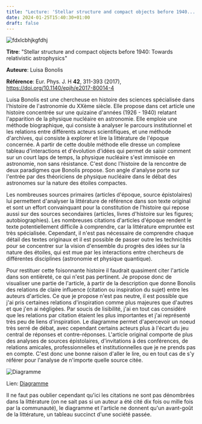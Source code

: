 ```yaml
---
title: "Lecture: 'Stellar structure and compact objects before 1940...' de Luisa Bonolis"
date: 2024-01-25T15:40:30+01:00
draft: false
---
```


![fdxlcbhjkgfdhj](/img/Fugue.JPG)

**Titre**: "Stellar structure and compact objects before 1940: Towards relativistic astrophysics"

**Auteure**: Luisa Bonolis

**Référence**: Eur. Phys. J. H **42**, 311-393 (2017), https://doi.org/10.1140/epjh/e2017-80014-4

Luisa Bonolis est une chercheuse en histoire des sciences spécialisée dans l'histoire de l'astronomie du XXème siècle. Elle propose dans cet article une histoire concentrée sur une quizaine d'années (1926 - 1940) relatant l'apparition de la physique nucléaire en astronomie. Elle emploie une méthode biographique, qui consiste à analyser le parcours institutionnel et les relations entre différents acteurs scientifiques, et une méthode d'archives, qui consiste à explorer et lire la littérature de l'époque concernée. A partir de cette double méthode elle dresse un complexe tableau d'interactions et d'évolution d'idées qui permet de saisir comment sur un court laps de temps, la physique nucléaire s'est immiscée en astronomie, non sans résistance. C'est donc l'histoire de la rencontre de deux paradigmes que Bonolis propose. Son angle d'analyse porte sur l'entrée par des théoriciens de physique nucléaire dans le débat des astronomes sur la nature des étoiles compactes.

Les nombreuses sources primaires (articles d'époque, source épistolaires) lui permettent d'analyser la littérature de référence dans son texte original et sont un effort convainquant pour la constitution de l'histoire qui repose aussi sur des sources secondaires (articles, livres d'histoire sur les figures; autobiographies). Les nombreuses citations d'articles d'époque rendent le texte potentiellement difficile à comprendre, car la littérature empruntée est très spécialisée. Cependant, il n'est pas nécessaire de comprendre chaque détail des textes originaux et il est possible de passer outre les technicités pour se concentrer sur la vision d'ensemble du progrès des idées sur la nature des étoiles, qui est mue par les interactions entre chercheurs de différentes disciplines (astronomie et physique quantique).

Pour restituer cette foisonnante histoire il faudrait quasiment citer l'article dans son entièreté, ce qui n'est pas pertinent. Je propose donc de visualiser une partie de l'article, à partir de la description que donne Bonolis des relations de claire influence (citation ou inspiration du sujet) entre les auteurs d'articles. Ce que je propose n'est pas neutre, il est possible que j'ai pris certaines relations d'inspiration comme plus majeures que d'autres et que j'en ai négligées. Par soucis de lisibilité, j'ai en tout cas considéré que les relations par citation étaient les plus importantes et j'ai représenté très peu de liens d'inspiration. Le diagramme permet d'apercevoir un noeud très serré de débat, avec cependant certains acteurs plus à l'écart du jeu central de réponses et contre-réponses. L'article original comporte de plus des analyses de sources épistolaires, d'invitations à des conférences, de relations amicales, professionnelles et institutionnelles que je ne prends pas en compte. C'est donc une bonne raison d'aller le lire, ou en tout cas de s'y référer pour l'analyse de n'importe quelle source citée.

![Diagramme](/img/stellar_structure_bonolis.jpg "N'hésitez pas à ouvrir le diagramme dans une autre fenêtre à partir du lien ci-dessous, pour pouvoir zoomer dessus.")


Lien: [Diagramme](https://viewer.diagrams.net/?tags=%7B%7D&highlight=0000ff&edit=_blank&layers=1&nav=1&title=stellar_structure_bonolis.drawio#R7R1Zc6M4%2BtekdvchKRD3Y%2BJOOn1OptM9mfTLFLGJzRhDBuMc%2FetXAmQDRiAuSdSwVTttCB8S0qfvPk6U2eb1fWg%2Frb4EC8c7AdLi9UR5dwIAkFQL%2FoPuvCV3VFXRkzvL0F0k9%2BTDjVv3l5PelNK7O3fhbHMPRkHgRe5T%2FuY88H1nHuXu2WEYvOQfewy8%2FKhP9tI5unE7t73ju3fuIlqln6GbmT9cO%2B5ylQ6tKFI68wd7vl6Gwc5PB%2FQD30n%2BsrHxe9JHtyt7EbxkbimXJ8osDIIo%2BRU8%2FI2%2BDUie%2FQAXOH4ugcRreIDavM4cD27CVXIJf6TQub9KbnEZQsePspO6IgD8%2BHNuaXf6j99%2BB9HvN6dXj9c%2F9FPZwOuxjd7w0jkLuJLpZRBGq2AZ%2BLZ3ebh7Ea%2BOg14swavDM5%2BD4AnelOHNv50oekvRwt5FAby1ijZe%2BtfjyeNpBLtwjrfQ0LQUc%2Bxw6USV32GkCIsmn3ljuhbvnWDjROEbfCB0PDtyn%2FNoYqfYttw%2FB7I7kS5m%2BcKeetrzd%2F%2Fr%2Fd%2B3VhCef%2F1xtzPmcEKazmNhnVc3%2BjPz%2Bx696szQ0st3r%2Bmr44s3fOHDT%2F4ze5GAafjyABZfYbj%2Bd9E0BNtFQ%2BW5i1JuF2k38bBv97ltY7aJat%2BbGIOeh6H9lnngKXD9aJt58w26AR9ImZhs6mbyypSHAatAIYsA%2B48sB4A%2FkjkcEGr%2FMVQ49v7TzT%2BfjG%2B3v1%2FeBNLpuw%2FrrRshSmFwxbE9Xt1n0UoUHCOtmSYEjgEViwIpyhhmJYodPX%2BqV%2BMkMC2tCqAzTq5D2Xj54umzH1f3j%2F98eFru3n%2BF64uPjgh0D1ASPjnPvcCA7Iu0atzY12Gaz7a3c7CoqXtwwhcL9xn%2BXKKfd67nufYGPncVvHhOiB%2BB7888VQKIbz2ExTu1oHgkSbaAbp%2BA2QP8%2F7ynF1od3tPHFOANewOx%2ByL5L7xzHaDTgCanK%2Bhr058PTCZaOLP5E%2FmyciPn9smOcfsFKn7507fXZtCzscZysVeFZoEXhPBPsTIEH43CYO2U3sTalgLvPEJsww%2BdAOVRMh0TjfQY%2BNGVvXE9dBSvHe%2FZidy5nf4hpQ6yml5nXnAV%2Fw8ttucufXhvDo8u3AY4Nvwq11%2FCWxp%2BTboK6GPscJ6%2B1YBXT07owgPmhLd7IFBFDp6dMHJeK8%2FzXuQw8uTdTC9fDiqorKX3VhntE0h6dxpAEseAOKS8HSXvhZDX6I1Z6j6EeNFxE%2FE0q6n7VQi3bE%2BBJro40UUx6CIkb%2BLRRUvhSRfzBhqO9hkS15Do9X2FF7Ekmd4scRRqmXJnB1CoG%2BwsaSFNwdggnnuNkhN4j0sbEjAg3dg7z%2BXDCtOhkZKi9fMaY%2BJuInK3I6lfATp%2F9oapcvVRufRDdx4gc4ATblwWxyIdKGsMmIS4MaD5kRAnBJpbArnZBJTiVHopThJMijO4yucZp2kTMS6%2Fte1N0Lz9GrJi5M66purZLaUA0EA1gKpKVQB5x0aJr87SzvKeEQ0UqExyPlLAJlPRZYDfjd%2BVHKCjd7VwuBCw3RSIjrUMFzBYUzLSUvbuf%2B4qiqlUothig2KOgDQ7g%2F%2B5jaDcwcQ9g0dCEpnaCspqA6VIk%2BA3DsFP1k0BBT8cKlR9qG7Ozs%2B%2BoPP0zg3tOYvjlA4U6zcTho8Dw49UG80QwUCtiSMSUMeeSbJRUG9MtUYsiK9u8Ob2ISs0sF2LFnDIORiszaYPEndDOhPG8daKEw0G1HzEoVqMyS4CSIrUDUBWZLLW1J92wikcjIPFpAzBSIsiGu0wuDKMHO1oQzkY7yqz6OWOu8onQ2Ms3swG51U4C6cpkIBHG2Tbm4Wz570V7tSOJ4C6jy3qWfI6tvfqBRutYhj5d%2FRnoSWlHIhjoW11VFmfVGaZG7QnlRC0r%2FE9qXk%2FU%2FXW9r1FpBUZ5lA3VqcUXcmfeblGO9IkrQqgs3b0tz3bfv%2Fr%2FuPu50wJzv3bHw8%2F%2F%2BKOQVnKUC2f9Y0%2BpOXQxUAfVQI5bNC0avRRJEOrAuiMPjVLW23JPocYskOuk1tkzr5cLFx%2FGQU%2BC5N2ZrDYSZQL22kKrbcFJEa%2F1QAq2hRmNCZbPNAE9DZZU0hx1eqYx8yBmcLQdWdNGup7Z3tR7Lg%2BX9ibLQuimw4ECZistQACE9UbNdVjmiFDMnDztTxm1SKemYM1yRE0ngJulkeSEs5Z5%2B3OzmTGOyt2HQrZUvOqiyk1rCtRABjKkahRcdvz0Ef1vqCuE2w2TvjooAseOTzp%2BF6cVguZqlmp%2BkwsVKg0HLZBPAQCwbmAVDtKazAjtXpJqA5hJXUgBqktVoky62I2LEWpAhgsZoMqV%2FLengeQoEkfPHe%2Bgv9ewV1co2KQDDLB8FAxZZ1UlbHQ2WI4MFs6S8J2rt65dtlC8pkE9LzCAqQ6laX%2FaEmFWo%2Fhlw9OiniS%2BO66IGa5mgA1Gg1VtPKpOpVT5JMTIqPc%2B9BGHHd4lpUONAX3j4hfHaX3sXUokCgXX4dChm7V5vt1IkEl5bVGE3jJNwE5t0XU4XksdTeee9tSd7PyqpjOSBWjqt5253orx0O1Oc8hCoVbNs79w1jYwNUOkD4gIA9otR3RajmiMnHusXJuITRNA4jDFsTzihm42ccIdQ4892oyDScWLl1UwugmWKNGJWsmdZMyg8X0diJiIyFiuiIiEeOaZipM2STS6ugj1loE2lmuSUXd95ZfrFrN3KsZ1Ed746AgsI%2BOzUSDSMbJhehOTElspiSrloA2Mbrqrve77clMObm4WKNq4tf20l3ZIb0S2QHRD2MhNVKekH0cyH4UWymEBMa5LUM715UqKScNrIvtfZXdtUt%2B2d6k%2BBWuvsqWgllGFhvanFxW4U%2B4HFLS3o4wyouhzN1ga%2FuP8uqYHoxJzmTuo91Z0kL2TpBb%2BYCADgpFmtSatpBqWpmWADCU04i2auiLHS7gY19cz3dYSMHpQM0Kfx6AFIleVs9C0Xt7slD0JR8zUPIUizgW0b5oXGWrx5J42GhYRifSX%2BL%2BH011HiqHPOSTS8QIbqMwtjjomyVcKBY0tjhizt7QCnoyzY2FpOH0AD4kjVTTY%2FIqVJL8sibBzMqj0O7txc3i3e7n%2B2AJ3n3wZ38BTbc%2BZVQuIULnpVZ7y3prSSvZe%2FeOrnm%2BVE2hb3cPob3a2P5b7MiZrWx%2FEdpbZ72yQ2qmk1T0l%2F47W0EyvAyQVoSI%2BdPqbQtvoLl%2BhGsNMeR%2FTV4pN6xiUPoOeiUAPg2aPKzS6zK4EA39ZGYrVOnHjntCfAu2jp%2FkwcYlbdoP22INZ6ukXet7ewN5e%2Fzz%2B%2B45VZbMJlOhVxizH387XyXyjP%2FghMt4WBXQf88kzwglz5xqlN4XRR0wLZdzAQTQyv0C%2Bk8dqjHDUlhsDW5REqTyhSMsq1sw2fbTSqnB3tboyez3liA8i5STQd0ma4icjAZ7S1jK%2FsNv29njTTlvjzesGnu8LqlVAJ3t8e4%2Fq6%2F2%2FOrh%2FKu0u55%2Fdm9%2Bflui9RKnuj59OxauDIOAeDiAXjTEM2vLyypaFUBnxKtZ2mol7rMDf0rv7Gd3ETy7UVzM4TOUn%2B0dC4MlHimV2G8c1wm9bVPD5f4tjfSwLFSDsPgOnz9pFEJpFEIU%2BtGpTC0zuPsv7nzN4kwexsqdpwm9xUZvWS80ozuVLRHwm29jMlFKbZBWpySroIZQCGMkxoqACPqygIJtg53lVh6nZu7VPOnbLlo54WMQLlhwpexoKIZoagM8Wr60T8%2FmypeoKopCHWEZ1%2B%2FOuFMY6UUl407pI2PCe1MTUR7jHJfcR2HRIdk2VgnHyLbx3DMk7VvwABH2JA7z9dw18tNPVIFvy3BJRG6Ibas1AR%2BOC89FAJ%2B73f3asalfgUeaeN%2BosFxIWwTOgx%2BRK2aInBzS6pQErAmXbVUz92r69dV1YufCRbAKWdCuZBxIuUw9CX%2F6I%2FBQeJKVXD2h3%2BZUkWckRE2RZAH9BzhfeaJpVUFGNPFIosWscLKcZ6uMF3bKPJQd7z1zv%2FsGDtRTp6TfZ0GEV7BsU9NTunGkgVUkOKnKSW4ZUexEmgcYKtLAoCq6vddF03hgSiaaPt0sIgADJeazrKdfaTMwfdx0Boi%2B8WgGCHcKahDvnYE%2BFEVtU6Q8856HlitdFnINcXimtt26K8%2FZIC6eD96eBCORBKOjwAqT2qQhFyhnG%2FZJirsTKOSznXtyyIBPLO1k%2BSphIYWrmoLnTsluFv%2B53M7hiqDf59Ha9ZOKzil9Cd3oF%2Fz3OtjBo7GxfSZNWuGUzspmk51FwyLXLGZD5AoT%2FeVbzUBtS3%2F7UEwJ6RSc6W%2BrzkqF9NB%2BUn9J6SYNVNPeU2VaRj4XFB9g1ugjRQDTknvVR0glgwRi%2FS0zedqj3tDq71F1fbkoxCXIf6T%2BllVIUqvfRFCk%2B8MUjUpzjUu3x7VxPzsbGyk455dRyKRqUmHAhtVyKV7XJMy%2BBLi5ulryFkD%2FRZOkIVRnDabt5kmCxmQBr6JwJYpeDTEUJyOXStE795xXG3XqSdQ5ZwE1FiZBepnBEF2eqNhYqFix%2BpsQVGw0xd8y5irLKlAy2QA1tKy9h6iBHiVcYwbSpnOt%2F5tPoaBNSz%2BVjh2DkmIy3%2FYSviZcpQmSZ5dz%2B%2BEGVUS6bFFZH2FScTNuzveauVeLHt9XTrAIkOARW1BvIWqzKaaLR4o9mhkdbLbo66WTMDMOYUbWTQGFGSrB%2FdZ1lo9IhkaCuxf7jWfLJZPzkxtuwvcx4XuxBRFTfCcxdIEMzrRyHEMbRFlSDWklQd%2BCQCtXhwwKVBUoehZP6gH0FCeGri4kkPGLuaujJeoJF%2BdAmBDfdIVeiif3U5Cu%2B94agjSSV42C70ypayJSADhVe6UqpILE%2Fw4FdaDWMiV%2B8EKAnCypdJ7OxgimpHzqMJJeU53seG55iMGc9FRdG3F81k9UkeiNhWpwYdsLpBQkMVB43IrQYTKAmqtCnQHJPmTSx3jlwJp5XbOg1qTrjETXUYrxMwLoOnzL5LaM6zqzTCMvmZiqWiOa9J7LUtYRQDhPRU33iWpqva%2FfODyZzpWK1CeKNg6KdpQ7RZ1CCQakaFTWytjbH7pxgdTrnb9ggeTJOBOGjwjDj3i2AgRg2ji6oBrFId%2BF3AQ5suCSIDz%2FFEQrO2RS52M%2F1NR1bEzYLssiYjugwfZrOwzixjgfke%2F2zvbWTFxP6UC5tNIJzUeG5pouAppTdfp9jjO67hz31zYOu1bnaxQqqdsbhCb%2Bw%2FapCfZ2QHxE13MGERqIqTD7v%2BB0FUUmMU6XQN4X%2BpYxlrWPxEtAdWCdCGDnEDyzzcIF8Pbu3hqruVWIQmgMYBl1AIUpFQA6m%2BVJXVa4hqS2qw%2Bax%2FheXI41zY%2FG065G1vR8TRhL7TcwgdRxi3Od2b5diGy7YZXlShJyvPv2IGoFfyDueUh0URcB8MwGjnwRJ8l3%2FNgFLL3oBNYGQi%2FVzHfPkrFgR2aExbkVIIaiYHRBrNdJeYwLJ1oxMR%2BkA6Xe5lmIWnY9uvsOv130JfzqyUU8It2pGA7LtiglSfYRhjZzrb1UIxlyabbZdWepTKv72ku%2FPT05PsS6TWxyGpw4nkO68LYJdts9MZT%2BG1fZVXSVvn98btK4sJ0TPsSXjVqXl73pj8BbB4%2BPBTrbblL%2B2wJPaqLYI6HYQNUJkjxXis21sXm7Zl55tb%2BfMHLS8pSYtJjp%2FV17X3MN5m0ZRl7oWT8oO6bfW%2FHYMW330NBL6hedFZWG4ZlyXkdJONd3%2BHVH7HTiXGJzrpJwVAE4l8nXYJ0jb%2FR%2BGl3fF8qI6duZVEfimJRWF47ukXK1BHLOtRNXepFWajLZKGo%2B9Z8C03VnqTja98Db2EyKPOGR4nyOVlANivjmwOYTXxwJXyxGBzFN0yAlBgOubLGBH7cLpcNxrWOkdHQxuZeh72yRKS2OUkQRXJb%2B5K5ZkL7MYJOcPmZ6dCozDagi4bvFlyK1SxwboPUsaX3MEdMyqm7a33aLwEOW7y%2Buvw5etmw6iGYGmwzlYyJjRXODGGTM4GpObUfGUM1GSTnJK6DW%2Fgarmo0NmmsLEhgqq3KhRL1k1dVTkM1KiMHioTgH3LVjr6qk5tHSsoaLV25gLhEcLQFQCkhWF05smsUIr57jiUloyVUPldvgJEvbbE1qz4hQUtVAHsHqahsBq1h5pgAxGEpS5U1dxdlSlue%2BIpeZE%2Fq77XzFRGDNDIbth%2FkeG5PkKrjkWgzKYyy5Eqp68XWaNArJz1DjA%2FFNBQRpn%2BHEU0AQPOtDVo0CuwdWr7SVhGN8jTwZBGtQCRXiGMgjmW4YgyFZgz4GzCpVtkIyoCp5VacuCU42C0kszQFAvxICqf4hZbmMKGIhDyTjTCb4EUkAR3WOTgF1rEwflY5IeK3Q4PW59%2BAghLt0%2FW3kuEzc7IexJhvtmPBcLkq6g%2BI5vAyDIMqSe7ipqy%2FBwkFP%2FB8%3D "Ce lien est un peu long car il génère une page html sur draw.io, site sur lequel j'ai fait mon diagramme.")

Il ne faut pas oublier cependant qu'ici les citations ne sont pas dénombrées dans la littérature (on ne sait pas si un auteur a été cité dix fois ou mille fois par la communauté), le diagramme et l'article ne donnent qu'un avant-goût de la littérature, un tableau succinct d'une société passée.
